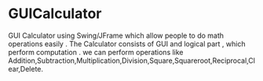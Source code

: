 # GUICalculator
GUI Calculator using Swing/JFrame which allow people to do math operations easily . The Calculator consists of GUI and logical part , which perform computation . we can perform operations like Addition,Subtraction,Multiplication,Division,Square,Squareroot,Reciprocal,Clear,Delete.

